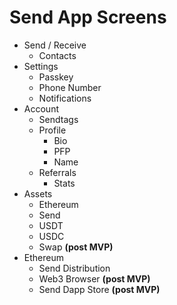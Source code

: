 
# Send App Screens

- Send / Receive
  - Contacts
- Settings
  - Passkey
  - Phone Number
  - Notifications
- Account
  - Sendtags
  - Profile
    - Bio
    - PFP
    - Name
  - Referrals
    - Stats
- Assets
  - Ethereum
  - Send
  - USDT
  - USDC
  - Swap **(post MVP)**
- Ethereum
  - Send Distribution
  - Web3 Browser **(post MVP)**
  - Send Dapp Store **(post MVP)**
